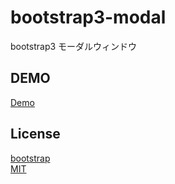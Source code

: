 # bootstrap3-modal

bootstrap3 モーダルウィンドウ

## DEMO

[Demo](http://sample.asami.tokyo/bootstrap/bootstrap3-bootstrap3-modal)

## License
[bootstrap](http://getbootstrap.com/)  
[MIT](http://b4b4r07.mit-license.org)
